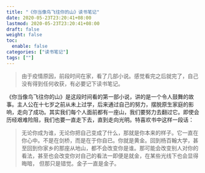 ```yaml
---
title: "《你当像鸟飞往你的山》读书笔记"
date: 2020-05-23T23:20:41+08:00
lastmod: 2020-05-23T23:20:41+08:00
draft: false
weight: false
toc:
  enable: false
categories: ["读书笔记"]
tags: [""] 
---
```


> 由于疫情原因，前段时间在家，看了几部小说。感觉看完之后就完了，自己没有得到任何收获，有必要记下读书笔记。

《你当像鸟飞往你的山》是这段时间看的第一部小说，讲的是一个令人鼓舞的故事。主人公在十七岁之前从未上过学，后来通过自己的努力，摆脱原生家庭的影响，走向了成功。其实我们每个人面前都有一座山，我们要努力去翻过它。即使会历经艰难险阻，我们也要一直走下去，直到走向光明。特喜欢书中这样一段话：

<!--more-->

> 无论你成为谁，无论你把自己变成了什么，那就是你本来的样子。它一直在你心中。不是在剑桥，而是在于你自已。你就是黄金。回到杨百翰大学，甚至回到你家乡的那座从地山，都不会改变你是谁。那可能会改变别人对你的看法，甚至也会改变你对自己的看法一即便是就金，在某些光线下也会显得晦暗， 但那只是错觉。金子一直是金子。



